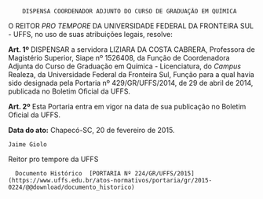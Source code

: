         DISPENSA COORDENADOR ADJUNTO DO CURSO DE GRADUAÇÃO EM QUÍMICA  

O REITOR *PRO TEMPORE* DA UNIVERSIDADE FEDERAL DA FRONTEIRA SUL - UFFS, no uso de suas atribuições legais, resolve:

 **Art. 1º** DISPENSAR a servidora LIZIARA DA COSTA CABRERA, Professora de Magistério Superior, Siape nº 1526408, da Função de Coordenadora Adjunta do Curso de Graduação em Química - Licenciatura, do *Campus* Realeza, da Universidade Federal da Fronteira Sul, Função para a qual havia sido designada pela Portaria nº 429/GR/UFFS/2014, de 29 de abril de 2014, publicada no Boletim Oficial da UFFS.

 **Art. 2º** Esta Portaria entra em vigor na data de sua publicação no Boletim Oficial da UFFS.

  

   **Data do ato:** Chapecó-SC, 20 de fevereiro de 2015.   
 

    Jaime Giolo   
 Reitor pro tempore da UFFS 

      Documento Histórico  [PORTARIA Nº 224/GR/UFFS/2015](https://www.uffs.edu.br/atos-normativos/portaria/gr/2015-0224/@@download/documento_historico)     
      